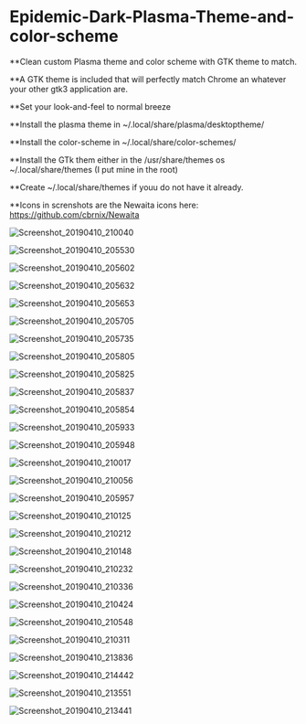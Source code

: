 # Epidemic-Dark-Plasma-Theme-and-color-scheme

**Clean custom Plasma theme and color scheme with GTK theme to match.

**A GTK theme is included that will perfectly match Chrome an whatever your other gtk3 application are.

**Set your look-and-feel to normal breeze

**Install the plasma theme in ~/.local/share/plasma/desktoptheme/

**Install the color-scheme in ~/.local/share/color-schemes/

**Install the GTk them either in the /usr/share/themes os ~/.local/share/themes (I put mine in the root)

**Create ~/.local/share/themes if youu do not have it already. 

**Icons in screnshots are the Newaita icons here:
  https://github.com/cbrnix/Newaita
  
 
![Screenshot_20190410_210040](https://user-images.githubusercontent.com/41884680/55928163-5e546500-5bdd-11e9-9042-e6469a495b46.png)

![Screenshot_20190410_205530](https://user-images.githubusercontent.com/41884680/55928166-63b1af80-5bdd-11e9-9a1c-7d8a593c05bf.png)

![Screenshot_20190410_205602](https://user-images.githubusercontent.com/41884680/55928167-67453680-5bdd-11e9-9d79-bdc28b98fc8e.png)

![Screenshot_20190410_205632](https://user-images.githubusercontent.com/41884680/55928184-74fabc00-5bdd-11e9-940c-41e0dd22fffd.png)

![Screenshot_20190410_205653](https://user-images.githubusercontent.com/41884680/55928188-788e4300-5bdd-11e9-8857-7269faa37b56.png)

![Screenshot_20190410_205705](https://user-images.githubusercontent.com/41884680/55928193-7c21ca00-5bdd-11e9-9535-b3c7f7815c5c.png)

![Screenshot_20190410_205735](https://user-images.githubusercontent.com/41884680/55928218-8ba11300-5bdd-11e9-97a5-012e24a90d64.png)

![Screenshot_20190410_205805](https://user-images.githubusercontent.com/41884680/55928227-9360b780-5bdd-11e9-8586-ee07e8669ec3.png)

![Screenshot_20190410_205825](https://user-images.githubusercontent.com/41884680/55928235-9bb8f280-5bdd-11e9-989f-193ae91156d8.png)

![Screenshot_20190410_205837](https://user-images.githubusercontent.com/41884680/55928238-a2476a00-5bdd-11e9-94e2-1ed0e8bbe377.png)

![Screenshot_20190410_205854](https://user-images.githubusercontent.com/41884680/55928244-a8d5e180-5bdd-11e9-98bb-38b2a35bcb35.png)

![Screenshot_20190410_205933](https://user-images.githubusercontent.com/41884680/55928261-b2f7e000-5bdd-11e9-809a-2798680a1616.png)

![Screenshot_20190410_205948](https://user-images.githubusercontent.com/41884680/55928274-bc814800-5bdd-11e9-8385-cb68df77ee9d.png)

![Screenshot_20190410_210017](https://user-images.githubusercontent.com/41884680/55928308-d15ddb80-5bdd-11e9-9d79-fa5ef0fbfd35.png)

![Screenshot_20190410_210056](https://user-images.githubusercontent.com/41884680/55928314-d9b61680-5bdd-11e9-9a32-241a5eff2ce9.png)

![Screenshot_20190410_205957](https://user-images.githubusercontent.com/41884680/55928290-cacf6400-5bdd-11e9-9f2b-48d0338aeef7.png)

![Screenshot_20190410_210125](https://user-images.githubusercontent.com/41884680/55928337-e9355f80-5bdd-11e9-8085-d93ee5e3204e.png)

![Screenshot_20190410_210212](https://user-images.githubusercontent.com/41884680/55928350-f4888b00-5bdd-11e9-9c3c-89dfbc79b1ff.png)

![Screenshot_20190410_210148](https://user-images.githubusercontent.com/41884680/55928340-eaff2300-5bdd-11e9-86a5-5c88779f97c4.png)

![Screenshot_20190410_210232](https://user-images.githubusercontent.com/41884680/55928362-feaa8980-5bdd-11e9-96b1-989c6d2ae82d.png)

![Screenshot_20190410_210336](https://user-images.githubusercontent.com/41884680/55928374-0702c480-5bde-11e9-87c2-fc0aeed7037b.png)

![Screenshot_20190410_210424](https://user-images.githubusercontent.com/41884680/55928377-09fdb500-5bde-11e9-8d4d-f43a5e8fcbef.png)

![Screenshot_20190410_210548](https://user-images.githubusercontent.com/41884680/55928384-108c2c80-5bde-11e9-830b-1878a86919b5.png)

![Screenshot_20190410_210311](https://user-images.githubusercontent.com/41884680/55928366-00744d00-5bde-11e9-85d6-841aaa8dd9a0.png)

![Screenshot_20190410_213836](https://user-images.githubusercontent.com/41884680/55928481-6365e400-5bde-11e9-829c-3477a7d771ec.png)

![Screenshot_20190410_214442](https://user-images.githubusercontent.com/41884680/55928491-6d87e280-5bde-11e9-8384-5a285bd27cfe.png)

![Screenshot_20190410_213551](https://user-images.githubusercontent.com/41884680/55928499-7678b400-5bde-11e9-996a-e22d1fce9833.png)

![Screenshot_20190410_213441](https://user-images.githubusercontent.com/41884680/55928503-7a0c3b00-5bde-11e9-8def-a847ea7bc99c.png)



































